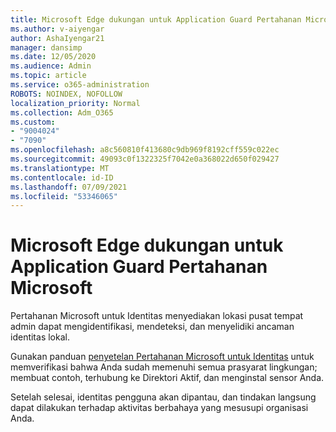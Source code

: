 ```yaml
---
title: Microsoft Edge dukungan untuk Application Guard Pertahanan Microsoft
ms.author: v-aiyengar
author: AshaIyengar21
manager: dansimp
ms.date: 12/05/2020
ms.audience: Admin
ms.topic: article
ms.service: o365-administration
ROBOTS: NOINDEX, NOFOLLOW
localization_priority: Normal
ms.collection: Adm_O365
ms.custom:
- "9004024"
- "7090"
ms.openlocfilehash: a8c560810f413680c9db969f8192cff559c022ec
ms.sourcegitcommit: 49093c0f1322325f7042e0a368022d650f029427
ms.translationtype: MT
ms.contentlocale: id-ID
ms.lasthandoff: 07/09/2021
ms.locfileid: "53346065"
---
```

# <a name="microsoft-edges-support-for-microsoft-defender-application-guard"></a>Microsoft Edge dukungan untuk Application Guard Pertahanan Microsoft

Pertahanan Microsoft untuk Identitas menyediakan lokasi pusat tempat admin dapat mengidentifikasi, mendeteksi, dan menyelidiki ancaman identitas lokal. 

Gunakan panduan [penyetelan Pertahanan Microsoft untuk Identitas](https://admin.microsoft.com/AdminPortal/Home?#/modernonboarding/microsoftdefenderforidentitysetupguide) untuk memverifikasi bahwa Anda sudah memenuhi semua prasyarat lingkungan; membuat contoh, terhubung ke Direktori Aktif, dan menginstal sensor Anda. 

Setelah selesai, identitas pengguna akan dipantau, dan tindakan langsung dapat dilakukan terhadap aktivitas berbahaya yang mesusupi organisasi Anda.
